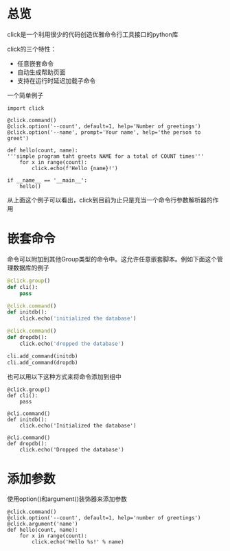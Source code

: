 # 总览

click是一个利用很少的代码创造优雅命令行工具接口的python库

click的三个特性：
- 任意嵌套命令
- 自动生成帮助页面
- 支持在运行时延迟加载子命令

一个简单例子
```
import click

@click.command()
@click.option('--count', default=1, help='Number of greetings')
@click.option('--name', prompt='Your name', help='the person to greet')

def hello(count, name):
'''simple program taht greets NAME for a total of COUNT times'''
	for x in range(count):
		click.echo(f'Hello {name}!')

if __name__ == '__main__':
	hello()
```

从上面这个例子可以看出，click到目前为止只是充当一个命令行参数解析器的作用

# 嵌套命令

命令可以附加到其他Group类型的命令中。这允许任意嵌套脚本。例如下面这个管理数据库的例子

```python
@click.group()
def cli():
	pass

@click.command()
def initdb():
    click.echo('initialized the database')

@click.command()
def dropdb():
    click.echo('dropped the database')

cli.add_command(initdb)
cli.add_command(dropdb)
```

也可以用以下这种方式来将命令添加到组中

```
@click.group()
def cli():
    pass

@cli.command()
def initdb():
    click.echo('Initialized the database')

@cli.command()
def dropdb():
    click.echo('Dropped the database')
```

# 添加参数

使用option()和argument()装饰器来添加参数

```
@click.command()
@click.option('--count', default=1, help='number of greetings')
@click.argument('name')
def hello(count, name):
    for x in range(count):
        click.echo('Hello %s!' % name)
```

